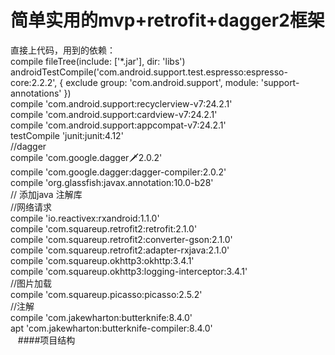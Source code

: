 # 简单实用的mvp+retrofit+dagger2框架<br>   
 直接上代码，用到的依赖：<br>
    compile fileTree(include: ['*.jar'], dir: 'libs')<br>
    androidTestCompile('com.android.support.test.espresso:espresso-core:2.2.2', {
        exclude group: 'com.android.support', module: 'support-annotations'
    })<br>
    compile 'com.android.support:recyclerview-v7:24.2.1'<br>
    compile 'com.android.support:cardview-v7:24.2.1'<br>
    compile 'com.android.support:appcompat-v7:24.2.1'<br>
    testCompile 'junit:junit:4.12'<br>
    //dagger<br>
    compile 'com.google.dagger:dagger:2.0.2'<br>
    compile 'com.google.dagger:dagger-compiler:2.0.2'<br>
    compile 'org.glassfish:javax.annotation:10.0-b28'<br>
    // 添加java 注解库<br>
    //网络请求<br>
    compile 'io.reactivex:rxandroid:1.1.0'<br>
    compile 'com.squareup.retrofit2:retrofit:2.1.0'<br>
    compile 'com.squareup.retrofit2:converter-gson:2.1.0'<br>
    compile 'com.squareup.retrofit2:adapter-rxjava:2.1.0'<br>
    compile 'com.squareup.okhttp3:okhttp:3.4.1'<br>
    compile 'com.squareup.okhttp3:logging-interceptor:3.4.1'<br>
    //图片加载<br>
    compile 'com.squareup.picasso:picasso:2.5.2'<br>
    //注解<br>
    compile 'com.jakewharton:butterknife:8.4.0'<br>
    apt 'com.jakewharton:butterknife-compiler:8.4.0'<br>
    ####项目结构
